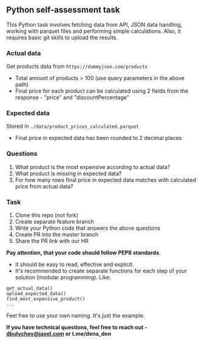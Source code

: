 ## Python self-assessment task 

This Python task involves fetching data from API, JSON data handling, working with parquet files
and performing simple calculations. Also, it requires basic git skills to upload the results. 

### Actual data
Get products data from `https://dummyjson.com/products`
- Total amount of products > 100 (use query parameters in the above path)
- Final price for each product can be calculated using 2 fields from the response - "price" and "discountPercentage"

### Expected data 
Stored in `./data/product_prices_calculated.parquet`
- Final price in expected data has been rounded to 2 decimal places

### Questions
1. What product is the most expensive according to actual data?
2. What product is missing in expected data?
3. For how many rows final price in expected data matches with calculated price from actual data?

### Task
1. Clone this repo (not fork)
2. Create separate feature branch
3. Write your Python code that answers the above questions
4. Create PR into the master branch
5. Share the PR link with our HR

**Pay attention, that your code should follow PEP8 standards.** 
- It should be easy to read, effective and explicit.
- It's recommended to create separate functions for each step of your solution (modular programming). 
Like:
```
get_actual_data()
upload_expected_data()
find_most_expensive_product()
...
```
Feel free to use your own naming. It's just the example.

__If you have technical questions, feel free to reach out - dbulychev@jaxel.com or t.me/dena_den__
